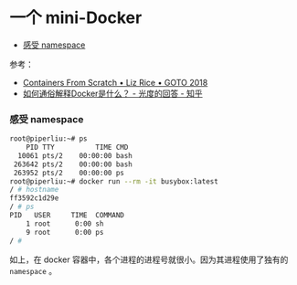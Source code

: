 # 一个 mini-Docker

<!-- @import "[TOC]" {cmd="toc" depthFrom=3 depthTo=6 orderedList=false} -->

<!-- code_chunk_output -->

- [感受 namespace](#感受-namespace)

<!-- /code_chunk_output -->

参考：
- [Containers From Scratch • Liz Rice • GOTO 2018](https://www.youtube.com/watch?v=8fi7uSYlOdc)
- [如何通俗解释Docker是什么？ - 光度的回答 - 知乎](https://www.zhihu.com/question/28300645/answer/2488146755)

### 感受 namespace

```bash
root@piperliu:~# ps
    PID TTY          TIME CMD
  10061 pts/2    00:00:00 bash
 263642 pts/2    00:00:00 bash
 263952 pts/2    00:00:00 ps
root@piperliu:~# docker run --rm -it busybox:latest
/ # hostname
ff3592c1d29e
/ # ps
PID   USER     TIME  COMMAND
    1 root      0:00 sh
    9 root      0:00 ps
/ #
```

如上，在 docker 容器中，各个进程的进程号就很小。因为其进程使用了独有的 `namespace` 。

